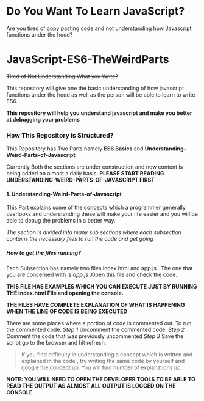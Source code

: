 # Do You Want To Learn JavaScript? 
Are you tired of copy pasting code and not understanding how Javascript functions under the hood?
# JavaScript-ES6-TheWeirdParts
~~Tired of Not Understanding What you Write?~~ 

This repository will give one the basic understanding of how javascript functions under the hood as well as the person will be able to learn to write ES6. 
 
**This repository will help you understand javascript and make you better at debugging your problems**

### How This Repository is Structured?

This Repository has Two Parts namely **ES6 Basics** and **Understanding-Weird-Parts-of-Javascript**

Currently Both the sections are under construction and new content is being added on almost a daily basis. 
**PLEASE START READING UNDERSTANDING-WEIRD-PARTS-OF-JAVASCRIPT FIRST**

#### 1. Understanding-Weird-Parts-of-Javascript

This Part explains some of the concepts which a programmer generally overlooks and understanding these will make your life easier and you will be able to debug the problems in a better way.

*The section is divided into many sub sections where each subsection contains the necessary files to run the code and get going*

##### How to get the files running?

 Each Subsection has namely two files index.html and app.js . The one that you are concerned with is *app.js* 
.Open this file and check the code. 

**THIS FILE HAS EXAMPLES WHICH YOU CAN EXECUTE JUST BY RUNNING THE index.html File and opening the console.**

**THE FILES HAVE COMPLETE EXPLANATION OF WHAT IS HAPPENING WHEN THE LINE OF CODE IS BEING EXECUTED**

There are some places where a portion of code is commented out. To run the commented code.
*Step 1* Uncomment the commented code.
*Step 2* Comment the code that was previously uncommented 
*Step 3* Save the script go to the browser and hit refresh.

> If you find difficulty in understanding a concept which is written and explained in the code ,
try writing the same code by yourself and google the concept up. You will find number of explanations up.



**NOTE: YOU WILL NEED TO OPEN THE DEVELOPER TOOLS TO BE ABLE TO READ THE OUTPUT AS ALMOST ALL OUTPUT IS LOGGED ON THE CONSOLE**

